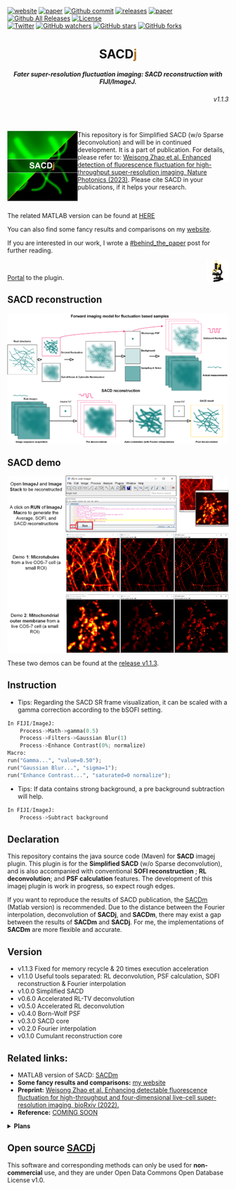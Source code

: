 
[![website](https://img.shields.io/badge/website-up-green.svg)](https://weisongzhao.github.io/SACDj/)
[![paper](https://img.shields.io/badge/paper-nature%20photon.-black.svg)](https://doi.org/10.1038/s41566-023-01234-9)
[![Github commit](https://img.shields.io/github/last-commit/WeisongZhao/SACDj)](https://github.com/WeisongZhao/SACDj/)
[![releases](https://img.shields.io/badge/release-v1.1.3-brown.svg)](https://github.com/WeisongZhao/SACDj/releases/tag/v1.1.3/)
[![paper](https://img.shields.io/badge/post-behind%20the%20paper-black.svg)](https://engineeringcommunity.nature.com/posts/super-resolution-made-easier)
[![Github All Releases](https://img.shields.io/github/downloads/WeisongZhao/SACDj/total.svg)](https://github.com/WeisongZhao/SACDj/releases/tag/v1.1.3/) 
[![License](https://img.shields.io/github/license/WeisongZhao/SACDj)](https://github.com/WeisongZhao/SACDj/blob/master/LICENSE.txt)<br>
[![Twitter](https://img.shields.io/twitter/follow/weisong_zhao?label=weisong)](https://twitter.com/weisong_zhao/status/1370308101690118146)
[![GitHub watchers](https://img.shields.io/github/watchers/WeisongZhao/SACDj?style=social)](https://github.com/WeisongZhao/SACDj/) 
[![GitHub stars](https://img.shields.io/github/stars/WeisongZhao/SACDj?style=social)](https://github.com/WeisongZhao/SACDj/) 
[![GitHub forks](https://img.shields.io/github/forks/WeisongZhao/SACDj?style=social)](https://github.com/WeisongZhao/SACDj/)



<p>
<h1 align="center">SACD<font color="#b07219">j</font></h1>
<h5 align="center">Fater super-resolution fluctuation imaging: SACD reconstruction with FIJI/ImageJ.</h5>
<h6 align="right">v1.1.3</h6>
</p>
<br>

<p>
<img src='./imgs/splash.png' align="left" width=160>
<p>


This repository is for Simplified SACD (w/o Sparse deconvolution) and will be in continued development. It is a part of publication. For details, please refer to: [Weisong Zhao et al. Enhanced detection of fluorescence fluctuation for high-throughput super-resolution imaging, Nature Photonics (2023)](https://doi.org/10.1038/s41566-023-01234-9). Please cite SACD in your publications, if it helps your research.
<br>
<br>
<br>

The related MATLAB version can be found at [HERE](https://github.com/WeisongZhao/SACDm/)

You can also find some fancy results and comparisons on my [website](https://weisongzhao.github.io/MyWeb2/portfolio-4-col.html).

If you are interested in our work, I wrote a [#behind_the_paper](https://engineeringcommunity.nature.com/posts/super-resolution-made-easier) post for further reading.

<p>
<img src='./imgs/imagej-128.png' align="right" width=50>
</p>
<br>

[Portal](https://github.com/WeisongZhao/SACDj/raw/main/SACDj_-1.1.3.jar) to the plugin.

## SACD reconstruction

<p align='center'>
<img src='./imgs/Fig1.png' align="center" width=900>
</p>

## SACD demo
<p align='center'>
<img src='./imgs/SACDj demo.png' align="center" width=900>
</p>

These two demos can be found at the [release v1.1.3](https://github.com/WeisongZhao/SACDj/releases/tag/v1.1.3).

## Instruction

- Tips: Regarding the SACD SR frame visualization, it can be scaled with a gamma correction according to the bSOFI setting.
```python
In FIJI/ImageJ: 
	Process->Math->gamma(0.5)
	Process->Filters->Gaussian Blur(1)
	Process->Enhance Contrast(0%; normalize)
Macro:
run("Gamma...", "value=0.50");
run("Gaussian Blur...", "sigma=1");
run("Enhance Contrast...", "saturated=0 normalize");
```

- Tips: If data contains strong background, a pre background subtraction will help.
```python
In FIJI/ImageJ: 
	Process->Subtract background
```

## Declaration
This repository contains the java source code (Maven) for <b>SACD</b> imagej plugin.  This plugin is for the <b>Simplified SACD</b> (w/o Sparse deconvolution), and is also accompanied with conventional <b>SOFI reconstruction</b> ; <b>RL deconvolution</b>; and <b>PSF calculation</b> features. The development of this imagej plugin is work in progress, so expect rough edges. 

If you want to reproduce the results of SACD publication, the [SACDm](https://github.com/WeisongZhao/SACDm) (Matlab version) is recommended. Due to the distance between the Fourier interpolation, deconvolution of <b>SACDj</b>, and <b>SACDm</b>, there may exist a gap between the results of <b>SACDm</b> and <b>SACDj</b>. For me, the implementations of <b>SACDm</b> are more flexible and accurate.


## Version
- v1.1.3 Fixed for memory recycle & 20 times execution acceleration  
- v1.1.0 Useful tools separated: RL deconvolution, PSF calculation, SOFI reconstruction & Fourier interpolation  
- v1.0.0 Simplified SACD
- v0.6.0 Accelerated RL-TV deconvolution
- v0.5.0 Accelerated RL deconvolution
- v0.4.0 Born-Wolf PSF
- v0.3.0 SACD core
- v0.2.0 Fourier interpolation
- v0.1.0 Cumulant reconstruction core

## Related links: 
- MATLAB version of SACD: [SACDm](https://github.com/WeisongZhao/SACDm)
- **Some fancy results and comparisons:** [my website](https://weisongzhao.github.io/MyWeb2/portfolio-4-col.html)
- **Preprint:** [Weisong Zhao et al. Enhancing detectable fluorescence fluctuation for high-throughput and four-dimensional live-cell super-resolution imaging, bioRxiv (2022).](https://doi.org/10.1101/2022.12.12.520072)
- **Reference:** [COMING SOON](#)

<details>
<summary><b>Plans</b></summary>

- Improve the perfomance of Fourier interpolation;
- Remove redundant code and reconsitution ugly code. (in progress)
- ~~Accelarated RL deconvolution.~~
- ~~Accelarated RL-TV deconvolution.~~
- Add sparse deconvolution.
- Automation
</details>

## Open source [SACDj](https://github.com/WeisongZhao/SACDj)
This software and corresponding methods can only be used for **non-commercial** use, and they are under Open Data Commons Open Database License v1.0.